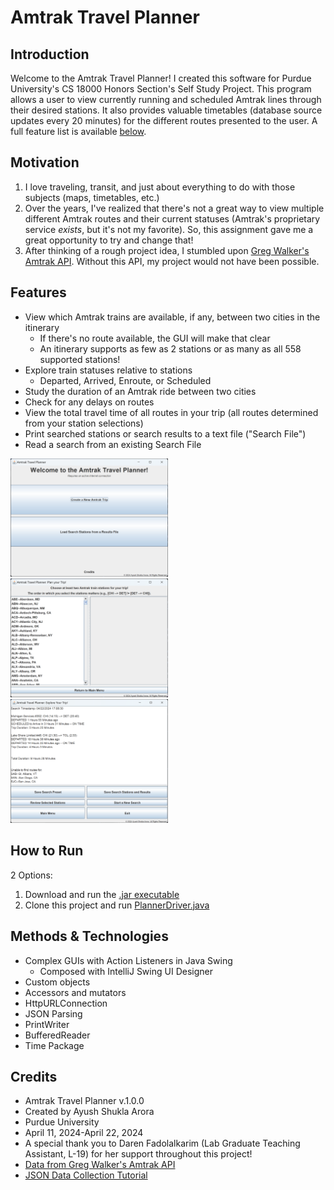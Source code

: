 # Amtrak Travel Planner
## Introduction
Welcome to the Amtrak Travel Planner! I created this software for Purdue University's CS 18000 Honors Section's Self 
Study Project. This program allows a user to view currently running and scheduled Amtrak lines through their desired
stations. It also provides valuable timetables (database source updates every 20 minutes) for the different
routes presented to the user. A full feature list is available [below](#features).

## Motivation
1. I love traveling, transit, and just about everything to do with those subjects (maps, timetables, etc.)
2. Over the years, I've realized that there's not a great way to view multiple different Amtrak routes and their current
statuses (Amtrak's proprietary service *exists*, but it's not my favorite).
So, this assignment gave me a great opportunity to try and change that!
3. After thinking of a rough project idea, I stumbled upon 
[Greg Walker's Amtrak API](https://mgwalker.github.io/amtrak-api/). Without this API, my project would
not have been possible.

## Features
- View which Amtrak trains are available, if any, between two cities in the itinerary
  - If there's no route available, the GUI will make that clear
  - An itinerary supports as few as 2 stations or as many as all 558 supported stations!
- Explore train statuses relative to stations
  - Departed, Arrived, Enroute, or Scheduled
- Study the duration of an Amtrak ride between two cities
- Check for any delays on routes
- View the total travel time of all routes in your trip (all routes determined from your station selections)
- Print searched stations or search results to a text file ("Search File")
- Read a search from an existing Search File
<img src="/Amtrak%20Travel%20Planner%20Welcome%20Screen.png" alt="The Amtrak Travel Planner's Welcome Screen" width="50%" title="Amtrak Travel Planner Welcome Screen">
<img src="/Amtrak%20Travel%20Planner%20Create%20a%20New%20Amtrak%20Trip.png" alt="The Amtrak Travel Planner's station selection functionality" width="50%" title="Amtrak Travel Planner Create a New Amtrak Trip">
<img src="/Amtrak%20Travel%20Planner%20Sample%20Trip.png" alt="A demonstration of the Amtrak Travel Planner's trip generation functionality with 5 stations as input" width="50%" title="Amtrak Travel Planner Sample Trip">

## How to Run
2 Options:
1. Download and run the [.jar executable](AmtrakTravelPlanner-v.1.0.0.jar)
2. Clone this project and run [PlannerDriver.java](src/PlannerDriver.java)

## Methods & Technologies
- Complex GUIs with Action Listeners in Java Swing
  - Composed with IntelliJ Swing UI Designer
- Custom objects
- Accessors and mutators
- HttpURLConnection
- JSON Parsing
- PrintWriter
- BufferedReader
- Time Package
## Credits
- Amtrak Travel Planner v.1.0.0
- Created by Ayush Shukla Arora
- Purdue University
- April 11, 2024-April 22, 2024
- A special thank you to Daren Fadolalkarim (Lab Graduate Teaching Assistant, L-19)
for her support throughout this project!
- [Data from Greg Walker's Amtrak API](https://mgwalker.github.io/amtrak-api/)
- [JSON Data Collection Tutorial](https://medium.com/swlh/getting-json-data-from-a-restful-api-using-java-b327aafb3751/)
